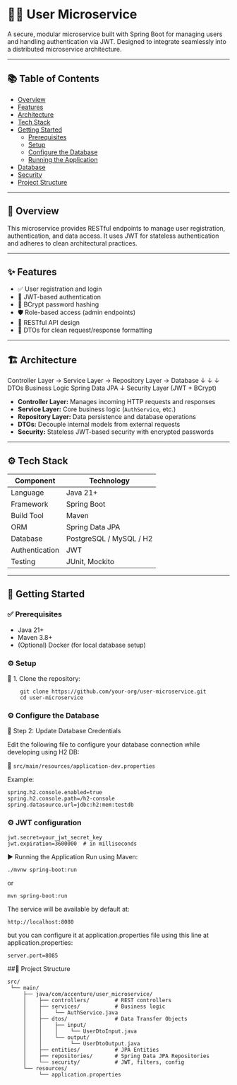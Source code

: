 # 🧑‍💼 User Microservice

A secure, modular microservice built with Spring Boot for managing users and handling authentication via JWT. Designed to integrate seamlessly into a distributed microservice architecture.

---

## 📚 Table of Contents

- [Overview](#-overview)
- [Features](#-features)
- [Architecture](#-architecture)
- [Tech Stack](#-tech-stack)
- [Getting Started](#-getting-started)
  - [Prerequisites](#-prerequisites)
  - [Setup](#-setup)
  - [Configure the Database](#-configure-the-database)
  - [Running the Application](#-running-the-application)
- [Database](#-database)
- [Security](#-security)
- [Project Structure](#-project-structure)

---

## 📝 Overview

This microservice provides RESTful endpoints to manage user registration, authentication, and data access. It uses JWT for stateless authentication and adheres to clean architectural practices.

---

## ✨ Features

- ✅ User registration and login
- 🔐 JWT-based authentication
- 🧂 BCrypt password hashing
- 🛡 Role-based access (admin endpoints)
- 📡 RESTful API design
- 🔄 DTOs for clean request/response formatting

---

## 🏗 Architecture

Controller Layer → Service Layer → Repository Layer → Database
↓ ↓ ↓
DTOs Business Logic Spring Data JPA
↓
Security Layer (JWT + BCrypt)


- **Controller Layer:** Manages incoming HTTP requests and responses
- **Service Layer:** Core business logic (`AuthService`, etc.)
- **Repository Layer:** Data persistence and database operations
- **DTOs:** Decouple internal models from external requests
- **Security:** Stateless JWT-based security with encrypted passwords

---

## ⚙️ Tech Stack

| Component       | Technology       |
|----------------|------------------|
| Language        | Java 21+         |
| Framework       | Spring Boot      |
| Build Tool      | Maven            |
| ORM             | Spring Data JPA  |
| Database        | PostgreSQL / MySQL / H2 |
| Authentication  | JWT              |
| Testing         | JUnit, Mockito   |

---

## 🚀 Getting Started

### ✅ Prerequisites

- Java 21+
- Maven 3.8+
- (Optional) Docker (for local database setup)

### ⚙️ Setup

🔧 1. Clone the repository:

        git clone https://github.com/your-org/user-microservice.git
        cd user-microservice
   
### ⚙️ Configure the Database

🔧 Step 2: Update Database Credentials

Edit the following file to configure your database connection while developing using H2 DB:

📄 `src/main/resources/application-dev.properties`

Example:

    spring.h2.console.enabled=true
    spring.h2.console.path=/h2-console
    spring.datasource.url=jdbc:h2:mem:testdb

### ⚙️ JWT configuration
    jwt.secret=your_jwt_secret_key
    jwt.expiration=3600000  # in milliseconds

▶️ Running the Application
Run using Maven:

    ./mvnw spring-boot:run

or

    mvn spring-boot:run
    
The service will be available by default at:

    http://localhost:8080
    
but you can configure it at application.properties file using this line at application.properties: 

    server.port=8085
##📁 Project Structure

    src/
     └── main/
         ├── java/com/accenture/user_microservice/
         │    ├── controllers/        # REST controllers
         │    ├── services/           # Business logic
         │    │    └── AuthService.java
         │    ├── dtos/               # Data Transfer Objects
         │    │    ├── input/
         │    │    │    └── UserDtoInput.java
         │    │    └── output/
         │    │         └── UserDtoOutput.java
         │    ├── entities/           # JPA Entities
         │    ├── repositories/       # Spring Data JPA Repositories
         │    └── security/           # JWT, filters, config
         └── resources/
              └── application.properties

